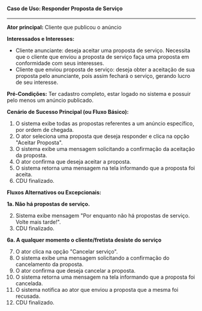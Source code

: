 #### Caso de Uso: Responder Proposta de Serviço
---
**Ator principal:** Cliente que publicou o anúncio

**Interessados e Interesses:**
- Cliente anunciante: deseja aceitar uma proposta de serviço. Necessita que o cliente que enviou a proposta de serviço faça uma proposta em conformidade com seus interesses.  
- Cliente que enviou proposta de serviço: deseja obter a aceitação de sua proposta pelo anunciante, pois assim fechará o serviço, gerando lucro de seu interesse.
 
**Pré-Condições:** Ter cadastro completo, estar logado no sistema e possuir pelo menos um anúncio publicado.

**Cenário de Sucesso Principal (ou Fluxo Básico):**
1. O sistema exibe todas as propostas referentes a um anúncio específico, por ordem de chegada.
2. O ator seleciona uma proposta que deseja responder e clica na opção "Aceitar Proposta".
3. O sistema exibe uma mensagem solicitando a confirmação da aceitação da proposta.
4. O ator confirma que deseja aceitar a proposta.
5. O sistema retorna uma mensagem na tela informando que a proposta foi aceita.
6. CDU finalizado.

**Fluxos Alternativos ou Excepcionais:**

**1a. Não há propostas de serviço.**

2. Sistema exibe mensagem "Por enquanto não há propostas de serviço. Volte mais tarde!".<br>
3. CDU finalizado.

**6a. A qualquer momento o cliente/fretista desiste do serviço**

7. O ator clica na opção "Cancelar serviço".<br>
8. O sistema exibe uma mensagem solicitando a confirmação do cancelamento da proposta.<br>
9. O ator confirma que deseja cancelar a proposta.<br>
10. O sistema retorna uma mensagem na tela informando que a proposta foi cancelada.<br>
11. O sistema notifica ao ator que enviou a proposta que a mesma foi recusada.<br>
12. CDU finalizado.<br>